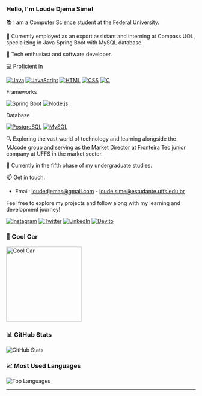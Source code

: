 ### Hello, I'm Loude Djema Sime!

📚 I am a Computer Science student at the Federal University.

👔 Currently employed as an export assistant and interning at Compass UOL, specializing in Java Spring Boot with MySQL database.

🚀 Tech enthusiast and software developer.

💻 Proficient in 

[![Java](https://img.shields.io/badge/Java-007396?style=for-the-badge&logo=java&logoColor=white)](#) 
[![JavaScript](https://img.shields.io/badge/JavaScript-F7DF1E?style=for-the-badge&logo=javascript&logoColor=black)](#) 
[![HTML](https://img.shields.io/badge/HTML5-E34F26?style=for-the-badge&logo=html5&logoColor=white)](#) 
[![CSS](https://img.shields.io/badge/CSS-1572B6?style=for-the-badge&logo=css3&logoColor=white)](#) 
[![C](https://img.shields.io/badge/C-A8B9CC?style=for-the-badge&logo=c&logoColor=black)](#)

Frameworks

[![Spring Boot](https://img.shields.io/badge/Spring_Boot-6DB33F?style=for-the-badge&logo=spring&logoColor=white)](#) 
[![Node.js](https://img.shields.io/badge/Node.js-339933?style=for-the-badge&logo=node.js&logoColor=white)](#)

Database

[![PostgreSQL](https://img.shields.io/badge/PostgreSQL-336791?style=for-the-badge&logo=postgresql&logoColor=white)](#)
[![MySQL](https://img.shields.io/badge/MySQL-4479A1?style=for-the-badge&logo=mysql&logoColor=white)](#) 


🔍 Exploring the vast world of technology and learning alongside the MJcode group and serving as the Market Director at Fronteira Tec junior company at UFFS in the market sector.

📖 Currently in the fifth phase of my undergraduate studies.

📫 Get in touch:

- Email: loudedjemas@gmail.com - loude.sime@estudante.uffs.edu.br

Feel free to explore my projects and follow along with my learning and development journey!

[![Instagram](https://img.shields.io/badge/Instagram-E4405F?style=for-the-badge&logo=instagram&logoColor=white)](https://www.instagram.com/djemalee_)
[![Twitter](https://img.shields.io/badge/Twitter-1DA1F2?style=for-the-badge&logo=twitter&logoColor=white)](https://twitter.com/Djema50852883)
[![LinkedIn](https://img.shields.io/badge/LinkedIn-0077B5?style=for-the-badge&logo=linkedin&logoColor=white)](https://www.linkedin.com/in/loude-djema-sime-a41135207/)
[![Dev.to](https://img.shields.io/badge/dev-E4405F?style=for-the-badge&logo=dev&logoColor=white)](https://dev.to/loude)


### 🎨 Cool Car
<img src="https://image.lexica.art/full_jpg/3be7b645-ec6b-4d8a-b89c-1af25777f367" alt="Cool Car" width="200px">

### 📊 GitHub Stats 
![GitHub Stats](https://github-readme-stats.vercel.app/api?username=loudedje&show_icons=true&theme=dracula)

### 📈 Most Used Languages
![Top Languages](https://github-readme-stats.vercel.app/api/top-langs/?username=loudedje&layout=compact&theme=dracula)

---
